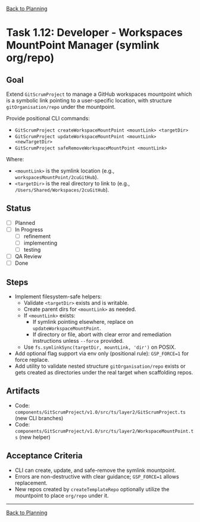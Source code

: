[Back to Planning](./planning.md)

# Task 1.12: Developer - Workspaces MountPoint Manager (symlink org/repo)

## Goal
Extend `GitScrumProject` to manage a GitHub workspaces mountpoint which is a symbolic link pointing to a user-specific location, with structure `gitOrganisation/repo` under the mountpoint.

Provide positional CLI commands:
- `GitScrumProject createWorkspaceMountPoint <mountLink> <targetDir>`
- `GitScrumProject updateWorkspaceMountPoint <mountLink> <newTargetDir>`
- `GitScrumProject safeRemoveWorkspaceMountPoint <mountLink>`

Where:
- `<mountLink>` is the symlink location (e.g., `workspacesMountPoint/2cuGitHub`).
- `<targetDir>` is the real directory to link to (e.g., `/Users/Shared/Workspaces/2cuGitHub`).

## Status
- [ ] Planned
- [ ] In Progress
  - [ ] refinement
  - [ ] implementing
  - [ ] testing
- [ ] QA Review
- [ ] Done

## Steps
- Implement filesystem-safe helpers:
  - Validate `<targetDir>` exists and is writable.
  - Create parent dirs for `<mountLink>` as needed.
  - If `<mountLink>` exists:
    - If symlink pointing elsewhere, replace on `updateWorkspaceMountPoint`.
    - If directory or file, abort with clear error and remediation instructions unless `--force` provided.
  - Use `fs.symlinkSync(targetDir, mountLink, 'dir')` on POSIX.
- Add optional flag support via env only (positional rule): `GSP_FORCE=1` for force replace.
- Add utility to validate nested structure `gitOrganisation/repo` exists or gets created as directories under the real target when scaffolding repos.

## Artifacts
- Code: `components/GitScrumProject/v1.0/src/ts/layer2/GitScrumProject.ts` (new CLI branches)
- Code: `components/GitScrumProject/v1.0/src/ts/layer2/WorkspaceMountPoint.ts` (new helper)

## Acceptance Criteria
- CLI can create, update, and safe-remove the symlink mountpoint.
- Errors are non-destructive with clear guidance; `GSP_FORCE=1` allows replacement.
- New repos created by `createTemplateRepo` optionally utilize the mountpoint to place `org/repo` under it.

---

[Back to Planning](./planning.md)



